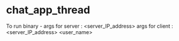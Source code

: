 # chat_app_thread

To run binary -
args for server : <server_IP_address>
args for client : <server_IP_address> <user_name>
